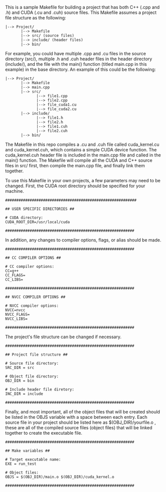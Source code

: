 This is a sample Makefile for building a project that has both C++ (.cpp and .h) and CUDA (.cu and .cuh) source files. This Makefile assumes a project file structure as the following:

```
|--> Project/
       |--> Makefile
       |--> src/ (source files)
       |--> include/ (header files)
       |--> bin/
```

For example, you could have multiple .cpp and .cu files in the source directory (src/), multiple .h and .cuh header files in the header directory (include/), and the file with the main() function (titled main.cpp in this example) in the base directory. An example of this could be the following:

```
|--> Project/
       |--> Makefile
       |--> main.cpp
       |--> src/
              |--> file1.cpp
              |--> file2.cpp
              |--> file_cuda1.cu
              |--> file_cuda2.cu
       |--> include/
              |--> file1.h
              |--> file2.h
              |--> file1.cuh
              |--> file2.cuh
       |--> bin/
```

The Makefile in this repo compiles a .cu and .cuh file called cuda_kernel.cu and cuda_kernel.cuh, which contains a simple CUDA device function. The cuda_kernel.cuh header file is included in the main.cpp file and called in the main() function. The Makefile will compile all the CUDA and C++ source files in src/ first, then compile the main.cpp file, and finally link them together.

To use this Makefile in your own projects, a few parameters may need to be changed. First, the CUDA root directory should be specified for your machine.

```
###########################################################

## USER SPECIFIC DIRECTORIES ##

# CUDA directory:
CUDA_ROOT_DIR=/usr/local/cuda

##########################################################
```

In addition, any changes to compiler options, flags, or alias should be made.

```
##########################################################

## CC COMPILER OPTIONS ##

# CC compiler options:
CC=g++
CC_FLAGS=
CC_LIBS=

##########################################################

## NVCC COMPILER OPTIONS ##

# NVCC compiler options:
NVCC=nvcc
NVCC_FLAGS=
NVCC_LIBS=

##########################################################
```

The project's file structure can be changed if necessary.

```
##########################################################

## Project file structure ##

# Source file directory:
SRC_DIR = src

# Object file directory:
OBJ_DIR = bin

# Include header file diretory:
INC_DIR = include

##########################################################
```

Finally, and most important, all of the object files that will be created should be listed in the OBJS variable with a space between each entry. Each source file in your project should be listed here as $(OBJ_DIR)/yourfile.o , these are all of the compiled source files (object files) that will be linked together to create the executable file.

```
##########################################################

## Make variables ##

# Target executable name:
EXE = run_test

# Object files:
OBJS = $(OBJ_DIR)/main.o $(OBJ_DIR)/cuda_kernel.o

##########################################################
```





